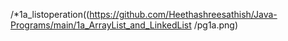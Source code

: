 /*1a_listoperation((https://github.com/Heethashreesathish/Java-Programs/main/1a_ArrayList_and_LinkedList
/pg1a.png)
